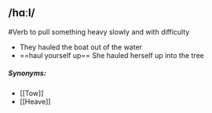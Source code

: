 ## /hɑːl/  
#Verb
to pull something heavy slowly and with difficulty

- They hauled the boat out of the water
- ==haul yourself up==
She hauled herself up into the tree

##### Synonyms:
- [[Tow]]
- [[Heave]]